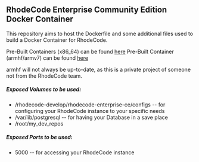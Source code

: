 ## RhodeCode Enterprise Community Edition Docker Container


This repository aims to host the Dockerfile and some additional files used to build a Docker Container for RhodeCode.

Pre-Built Containers (x86_64) can be found [here](https://hub.docker.com/r/sstruss/rhodecode-ce/tags/)
Pre-Built Container (armhf/armv7) can be found [here](https://hub.docker.com/r/sstruss/rhodecode-armhf/)

armhf will not always be up-to-date, as this is a private project of someone not from the RhodeCode team.

##### Exposed Volumes to be used:
- /rhodecode-develop/rhodecode-enterprise-ce/configs
-- for configuring your RhodeCode instance to your specific needs
- /var/lib/postgresql
-- for having your Database in a save place
- /root/my_dev_repos

##### Exposed Ports to be used:
- 5000
-- for accessing your RhodeCode instance